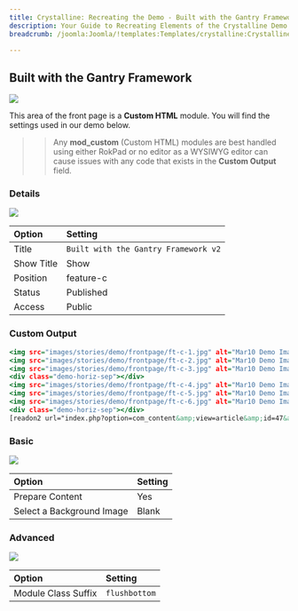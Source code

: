 ```yaml
---
title: Crystalline: Recreating the Demo - Built with the Gantry Framework
description: Your Guide to Recreating Elements of the Crystalline Demo for Joomla
breadcrumb: /joomla:Joomla/!templates:Templates/crystalline:Crystalline

---
```


Built with the Gantry Framework
-----

![][demo]

This area of the front page is a **Custom HTML** module. You will find the settings used in our demo below.

>> Any **mod_custom** (Custom HTML) modules are best handled using either RokPad or no editor as a WYSIWYG editor can cause issues with any code that exists in the **Custom Output** field.

### Details

![][demo2]

| Option     | Setting                              |
| :--------- | :--------------------                |
| Title      | `Built with the Gantry Framework v2` |
| Show Title | Show                                 |
| Position   | feature-c                            |
| Status     | Published                            |
| Access     | Public                               |

### Custom Output

~~~ .html
<img src="images/stories/demo/frontpage/ft-c-1.jpg" alt="Mar10 Demo Image" class="demo-fp-img demo-left"/><span class="demo-sep">&nbsp;</span>
<img src="images/stories/demo/frontpage/ft-c-2.jpg" alt="Mar10 Demo Image" class="demo-fp-img demo-left"/><span class="demo-sep">&nbsp;</span>
<img src="images/stories/demo/frontpage/ft-c-3.jpg" alt="Mar10 Demo Image" class="demo-fp-img demo-left"/>
<div class="demo-horiz-sep"></div>
<img src="images/stories/demo/frontpage/ft-c-4.jpg" alt="Mar10 Demo Image" class="demo-fp-img demo-left"/><span class="demo-sep">&nbsp;</span>
<img src="images/stories/demo/frontpage/ft-c-5.jpg" alt="Mar10 Demo Image" class="demo-fp-img demo-left"/><span class="demo-sep">&nbsp;</span>
<img src="images/stories/demo/frontpage/ft-c-6.jpg" alt="Mar10 Demo Image" class="demo-fp-img demo-left"/>
<div class="demo-horiz-sep"></div>
[readon2 url="index.php?option=com_content&amp;view=article&amp;id=47&amp;Itemid=154"]Read More[/readon2]
~~~

### Basic

![][demo3]

| Option                    | Setting |
| :------------------------ | :------ |
| Prepare Content           | Yes     |
| Select a Background Image | Blank   |

### Advanced

![][demo4]

| Option              | Setting       |
| :------------------ | :------       |
| Module Class Suffix | `flushbottom` |

[demo]: assets/demo_2.jpeg
[demo2]: assets/demo_2a.jpeg
[demo3]: assets/demo_2b.jpeg
[demo4]: assets/demo_2c.jpeg
